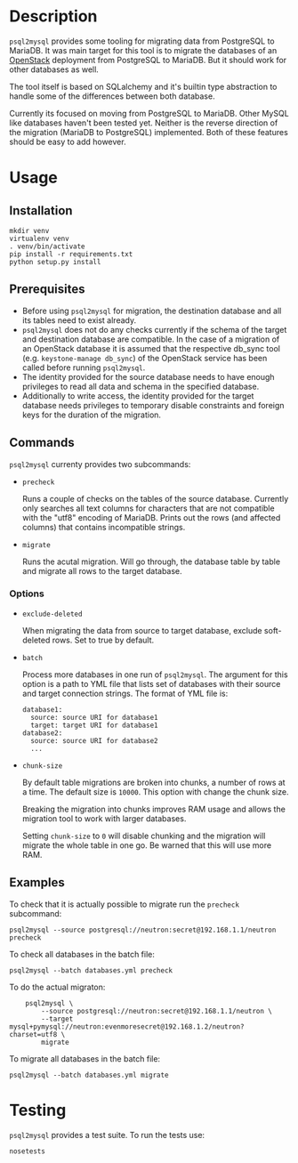 # Description
`psql2mysql` provides some tooling for migrating data from PostgreSQL to
MariaDB. It was main target for this tool is to migrate the databases of
an [OpenStack](https://www.openstack.org) deployment from PostgreSQL to
MariaDB. But it should work for other databases as well.

The tool itself is based on SQLalchemy and it's builtin type abstraction to
handle some of the differences between both database.

Currently its focused on moving from PostgreSQL to MariaDB. Other MySQL like
databases haven't been tested yet. Neither is the reverse direction of the
migration (MariaDB to PostgreSQL) implemented. Both of these features should
be easy to add however.

# Usage

## Installation

```
mkdir venv
virtualenv venv
. venv/bin/activate
pip install -r requirements.txt
python setup.py install
```

## Prerequisites
* Before using `psql2mysql` for migration, the destination database and all
  its tables need to exist already.
* `psql2mysql` does not do any checks currently if the schema of the target
  and destination database are compatible. In the case of a migration of an
  OpenStack database it is assumed that the respective db_sync tool (e.g.
  `keystone-manage db_sync`) of the OpenStack service has been called before
  running `psql2mysql`.
* The identity provided for the source database needs to have enough
  privileges to read all data and schema in the specified  database.
* Additionally to write access, the identity provided for the target database
  needs privileges to temporary disable constraints and foreign keys for the
  duration of the migration.

## Commands
`psql2mysql` currenty provides two subcommands:

* `precheck`

    Runs a couple of checks on the tables of the source database. Currently
    only searches all text columns for characters that are not compatible with
    the "utf8" encoding of MariaDB. Prints out the rows (and affected columns)
    that contains incompatible strings.

* `migrate`

    Runs the acutal migration. Will go through, the database table by table
    and migrate all rows to the target database.

### Options

* `exclude-deleted`

    When migrating the data from source to target database, exclude soft-deleted
    rows. Set to true by default.

* `batch`

    Process more databases in one run of `psql2mysql`. The argument for this option
    is a path to YML file that lists set of databases with their source and target
    connection strings. The format of YML file is:

    ```
    database1:
      source: source URI for database1
      target: target URI for database1
    database2:
      source: source URI for database2
      ...
    ```

* `chunk-size`

    By default table migrations are broken into chunks, a number of rows at a
    time. The default size is `10000`. This option with change the chunk size.

    Breaking the migration into chunks improves RAM usage and allows the
    migration tool to work with larger databases.

    Setting `chunk-size` to `0` will disable chunking and the migration will
    migrate the whole table in one go. Be warned that this will use more RAM.

## Examples

To check that it is actually possible to migrate run the `precheck`
subcommand:

```psql2mysql --source postgresql://neutron:secret@192.168.1.1/neutron precheck```

To check all databases in the batch file:

```psql2mysql --batch databases.yml precheck```


To do the actual migraton:
```
    psql2mysql \
        --source postgresql://neutron:secret@192.168.1.1/neutron \
        --target mysql+pymysql://neutron:evenmoresecret@192.168.1.2/neutron?charset=utf8 \
        migrate
```

To migrate all databases in the batch file:

```psql2mysql --batch databases.yml migrate```


# Testing
`psql2mysql` provides a test suite. To run the tests use:

```nosetests```
